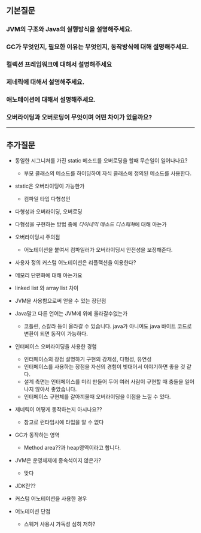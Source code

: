 ## 기본질문

### JVM의 구조와 Java의 실행방식을 설명해주세요.
### GC가 무엇인지, 필요한 이유는 무엇인지, 동작방식에 대해 설명해주세요.
### 컬렉션 프레임워크에 대해서 설명해주세요
### 제네릭에 대해서 설명해주세요.
### 애노테이션에 대해서 설명해주세요.
### 오버라이딩과 오버로딩이 무엇이며 어떤 차이가 있을까요?


-----------
## 추가질문

- 동일한 시그니쳐를 가진 static 메소드를 오버로딩을 할때 무슨일이 일어나나요?
    - 부모 클래스의 메소드를 하이딩하여 자식 클래스에 정의된 메소드를 사용한다.

- static은 오버라이딩이 가능한가
    - 컴파일 타입 다형성인

- 다형성과 오버라이딩, 오버로딩

- 다형성을 구현하는 방법 중에 *다이내믹 메소드 디스패쳐*에 대해 아는가

- 오버라이딩시 주의점
    - 어노테이션을 붙여서 컴파일러가 오버라이딩시 안전성을 보정해준다.
    
- 사용자 정의 커스텀 어노테이션은 리플랙션을 이용한다?

- 메모리 단편화에 대해 아는가요

- linked list 와 array list 차이

- JVM을 사용함으로써 얻을 수 있는 장단점

- Java말고 다른 언어는 JVM에 위에 올라갈수없는가
    - 코틀린, 스칼라 등이 올라갈 수 있습니다. java가 아니여도 java 바이트 코드로 변환이 되면 동작이 가능하다.

- 인터페이스 오버라이딩을 사용한 경험
    - 인터페이스의 장점 설명하기 구현의 강제성, 다형성, 유연성
    - 인터페이스를 사용하는 장점을 자신의 경험이 빗대어서 이야기하면 좋을 것 같다.
    - 설계 측면는 인터페이스를 미리 만들어 두어 여러 사람이 구현할 때 충돌을 일어나지 않아서 좋았습니다.
    - 인터페이스 구현체를 갈아끼울때 오버라이딩을 이점을 느낄 수 있다.

- 제네릭이 어떻게 동작하는지 아시나요??
    - 참고로 런타임시에 타입을 알 수 없다
    
- GC가 동작하는 영역
    - Method area??과 heap영역이라고 합니다.
    
- JVM은 운영체제에 종속석이지 않은가?
    - 맞다
    
- JDK란??

- 커스텀 어노테이션을 사용한 경우

- 어노테이션 단점
    - 스웨거 사용시 가독성 심히 저하?
